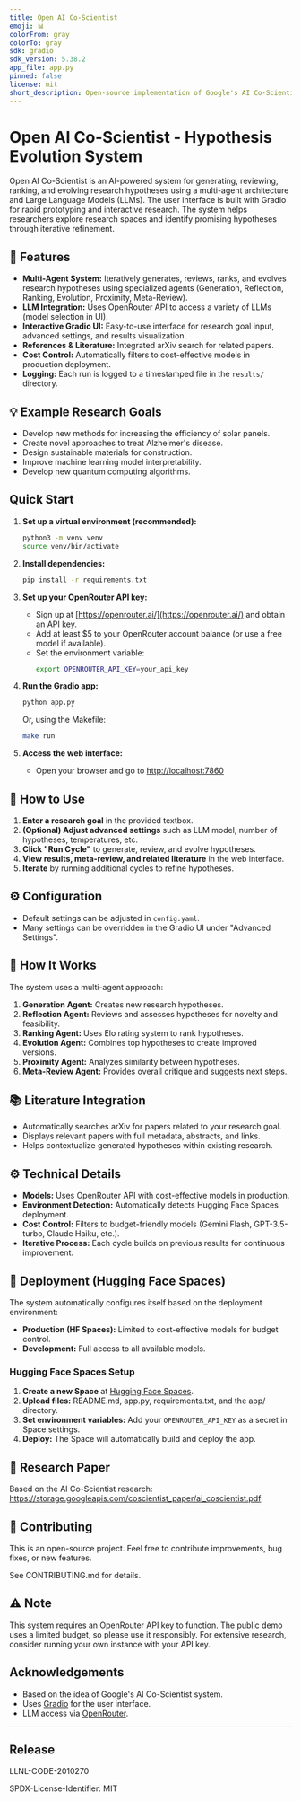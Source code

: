 ```yaml
---
title: Open AI Co-Scientist
emoji: 📊
colorFrom: gray
colorTo: gray
sdk: gradio
sdk_version: 5.38.2
app_file: app.py
pinned: false
license: mit
short_description: Open-source implementation of Google's AI Co-Scientist system
---
```


# Open AI Co-Scientist - Hypothesis Evolution System

Open AI Co-Scientist is an AI-powered system for generating, reviewing, ranking, and evolving research hypotheses using a multi-agent architecture and Large Language Models (LLMs). The user interface is built with Gradio for rapid prototyping and interactive research. The system helps researchers explore research spaces and identify promising hypotheses through iterative refinement.

## 🚀 Features

- **Multi-Agent System:** Iteratively generates, reviews, ranks, and evolves research hypotheses using specialized agents (Generation, Reflection, Ranking, Evolution, Proximity, Meta-Review).
- **LLM Integration:** Uses OpenRouter API to access a variety of LLMs (model selection in UI).
- **Interactive Gradio UI:** Easy-to-use interface for research goal input, advanced settings, and results visualization.
- **References & Literature:** Integrated arXiv search for related papers.
- **Cost Control:** Automatically filters to cost-effective models in production deployment.
- **Logging:** Each run is logged to a timestamped file in the `results/` directory.

## 💡 Example Research Goals

- Develop new methods for increasing the efficiency of solar panels.
- Create novel approaches to treat Alzheimer's disease.
- Design sustainable materials for construction.
- Improve machine learning model interpretability.
- Develop new quantum computing algorithms.

## Quick Start

1. **Set up a virtual environment (recommended):**
    ```bash
    python3 -m venv venv
    source venv/bin/activate
    ```

2. **Install dependencies:**
    ```bash
    pip install -r requirements.txt
    ```

3. **Set up your OpenRouter API key:**
    - Sign up at [https://openrouter.ai/](https://openrouter.ai/) and obtain an API key.
    - Add at least $5 to your OpenRouter account balance (or use a free model if available).
    - Set the environment variable:
      ```bash
      export OPENROUTER_API_KEY=your_api_key
      ```

4. **Run the Gradio app:**
    ```bash
    python app.py
    ```
    Or, using the Makefile:
    ```bash
    make run
    ```

5. **Access the web interface:**
    - Open your browser and go to [http://localhost:7860](http://localhost:7860)

## 🎯 How to Use

1. **Enter a research goal** in the provided textbox.
2. **(Optional) Adjust advanced settings** such as LLM model, number of hypotheses, temperatures, etc.
3. **Click "Run Cycle"** to generate, review, and evolve hypotheses.
4. **View results, meta-review, and related literature** in the web interface.
5. **Iterate** by running additional cycles to refine hypotheses.

## ⚙️ Configuration

- Default settings can be adjusted in `config.yaml`.
- Many settings can be overridden in the Gradio UI under "Advanced Settings".

## 🧠 How It Works

The system uses a multi-agent approach:

1. **Generation Agent:** Creates new research hypotheses.
2. **Reflection Agent:** Reviews and assesses hypotheses for novelty and feasibility.
3. **Ranking Agent:** Uses Elo rating system to rank hypotheses.
4. **Evolution Agent:** Combines top hypotheses to create improved versions.
5. **Proximity Agent:** Analyzes similarity between hypotheses.
6. **Meta-Review Agent:** Provides overall critique and suggests next steps.

## 📚 Literature Integration

- Automatically searches arXiv for papers related to your research goal.
- Displays relevant papers with full metadata, abstracts, and links.
- Helps contextualize generated hypotheses within existing research.

## ⚙️ Technical Details

- **Models:** Uses OpenRouter API with cost-effective models in production.
- **Environment Detection:** Automatically detects Hugging Face Spaces deployment.
- **Cost Control:** Filters to budget-friendly models (Gemini Flash, GPT-3.5-turbo, Claude Haiku, etc.).
- **Iterative Process:** Each cycle builds on previous results for continuous improvement.

## 🔧 Deployment (Hugging Face Spaces)

The system automatically configures itself based on the deployment environment:

- **Production (HF Spaces):** Limited to cost-effective models for budget control.
- **Development:** Full access to all available models.

### Hugging Face Spaces Setup

1. **Create a new Space** at [Hugging Face Spaces](https://huggingface.co/spaces).
2. **Upload files:** README.md, app.py, requirements.txt, and the app/ directory.
3. **Set environment variables:** Add your `OPENROUTER_API_KEY` as a secret in Space settings.
4. **Deploy:** The Space will automatically build and deploy the app.

## 📖 Research Paper

Based on the AI Co-Scientist research: https://storage.googleapis.com/coscientist_paper/ai_coscientist.pdf

## 🤝 Contributing

This is an open-source project. Feel free to contribute improvements, bug fixes, or new features. 

See CONTRIBUTING.md for details. 

## ⚠️ Note

This system requires an OpenRouter API key to function. The public demo uses a limited budget, so please use it responsibly. For extensive research, consider running your own instance with your API key.


## Acknowledgements

- Based on the idea of Google's AI Co-Scientist system.
- Uses [Gradio](https://gradio.app/) for the user interface.
- LLM access via [OpenRouter](https://openrouter.ai/).

---

## Release

LLNL-CODE-2010270

SPDX-License-Identifier: MIT
